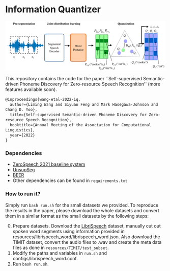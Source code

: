 # Information Quantizer
<div align="left"><img src="doc/image/fig29.png" width="800"/></div>

This repository contains the code for the paper ``Self-supervised Semantic-driven Phoneme Discovery for Zero-resource Speech Recognition'' (more features available soon).
```
@inproceedings{wang-etal-2022-iq,
  author={Liming Wang and Siyuan Feng and Mark Hasegawa-Johnson and Chang D. Yoo},
  title={Self-supervised Semantic-driven Phoneme Discovery for Zero-resource Speech Recognition},
  booktitle={Annual Meeting of the Association for Computational Linguistics},
  year={2022}
}
```

### Dependencies
- [ZeroSpeech 2021 baseline system](https://github.com/zerospeech/zerospeech2021_baseline)
- [UnsupSeg](https://github.com/felixkreuk/UnsupSeg) 
- [BEER](https://github.com/beer-asr/beer)
- Other dependencies can be found in ```requirements.txt```

### How to run it?
Simply run ```bash run.sh``` for the small datasets we provided. To reproduce the results in the paper, please download the whole datasets and convert them in a similar format as the small datasets by the following steps:

0. Prepare datasets. Download the [LibriSpeech](https://www.openslr.org/12) dataset, manually cut out spoken word segments using information provided in resources/librispeech_word/librispeech_word.json. Also download the TIMIT dataset, convert the audio files to .wav and create the meta data files as done in ```resources/TIMIT/test_subset```.
1. Modify the paths and variables in ```run.sh``` and configs/librispeech_word.conf. 
2. Run ```bash run.sh```. 
